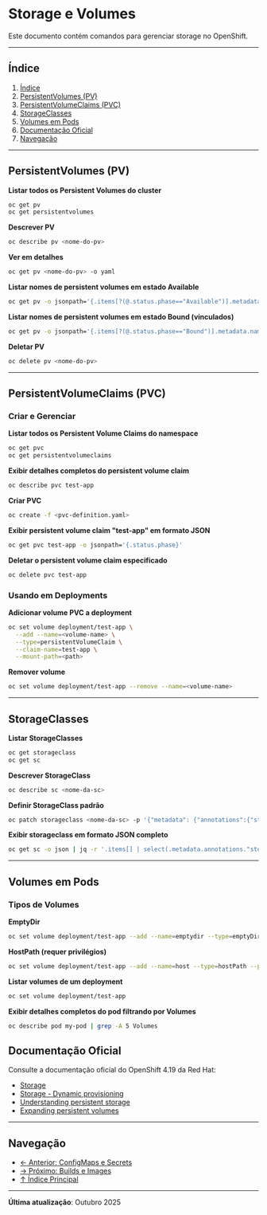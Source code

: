 # Storage e Volumes

Este documento contém comandos para gerenciar storage no OpenShift.

---

## Índice

1. [Índice](#índice)
2. [PersistentVolumes (PV)](#persistentvolumes-(pv))
3. [PersistentVolumeClaims (PVC)](#persistentvolumeclaims-(pvc))
4. [StorageClasses](#storageclasses)
5. [Volumes em Pods](#volumes-em-pods)
6. [Documentação Oficial](#documentação-oficial)
7. [Navegação](#navegação)
---

## PersistentVolumes (PV)

**Listar todos os Persistent Volumes do cluster**

```bash
oc get pv
oc get persistentvolumes
```

**Descrever PV**

```bash ignore-test
oc describe pv <nome-do-pv>
```

**Ver em detalhes**

```bash ignore-test
oc get pv <nome-do-pv> -o yaml
```

**Listar nomes de persistent volumes em estado Available**

```bash
oc get pv -o jsonpath='{.items[?(@.status.phase=="Available")].metadata.name}'
```

**Listar nomes de persistent volumes em estado Bound (vinculados)**

```bash
oc get pv -o jsonpath='{.items[?(@.status.phase=="Bound")].metadata.name}'
```

**Deletar PV**

```bash ignore-test
oc delete pv <nome-do-pv>
```

---

## PersistentVolumeClaims (PVC)

### Criar e Gerenciar
**Listar todos os Persistent Volume Claims do namespace**

```bash
oc get pvc
oc get persistentvolumeclaims
```

**Exibir detalhes completos do persistent volume claim**

```bash ignore-test
oc describe pvc test-app
```

**Criar PVC**

```bash ignore-test
oc create -f <pvc-definition.yaml>
```

**Exibir persistent volume claim "test-app" em formato JSON**

```bash ignore-test
oc get pvc test-app -o jsonpath='{.status.phase}'
```

**Deletar o persistent volume claim especificado**

```bash ignore-test
oc delete pvc test-app
```

### Usando em Deployments
**Adicionar volume PVC a deployment**

```bash ignore-test
oc set volume deployment/test-app \
  --add --name=<volume-name> \
  --type=persistentVolumeClaim \
  --claim-name=test-app \
  --mount-path=<path>
```

**Remover volume**

```bash ignore-test
oc set volume deployment/test-app --remove --name=<volume-name>
```

---

## StorageClasses

**Listar StorageClasses**

```bash
oc get storageclass
oc get sc
```

**Descrever StorageClass**

```bash ignore-test
oc describe sc <nome-da-sc>
```

**Definir StorageClass padrão**

```bash ignore-test
oc patch storageclass <nome-da-sc> -p '{"metadata": {"annotations":{"storageclass.kubernetes.io/is-default-class":"true"}}}'
```

**Exibir storageclass em formato JSON completo**

```bash ignore-test
oc get sc -o json | jq -r '.items[] | select(.metadata.annotations."storageclass.kubernetes.io/is-default-class"=="true") | .metadata.name'
```
---

## Volumes em Pods

### Tipos de Volumes
**EmptyDir**

```bash
oc set volume deployment/test-app --add --name=emptydir --type=emptyDir --mount-path=/emptydir
```

**HostPath (requer privilégios)**

```bash ignore-test
oc set volume deployment/test-app --add --name=host --type=hostPath --path=/data --mount-path=/data
```

**Listar volumes de um deployment**

```bash
oc set volume deployment/test-app
```

**Exibir detalhes completos do pod filtrando por Volumes**

```bash
oc describe pod my-pod | grep -A 5 Volumes
```

## Documentação Oficial

Consulte a documentação oficial do OpenShift 4.19 da Red Hat:

- <a href="https://docs.redhat.com/en/documentation/openshift_container_platform/4.19/html/storage">Storage</a>
- <a href="https://docs.redhat.com/en/documentation/openshift_container_platform/4.19/html/storage/dynamic-provisioning">Storage - Dynamic provisioning</a>
- <a href="https://docs.redhat.com/en/documentation/openshift_container_platform/4.19/html/storage/understanding-persistent-storage">Understanding persistent storage</a>
- <a href="https://docs.redhat.com/en/documentation/openshift_container_platform/4.19/html/storage/expanding-persistent-volumes">Expanding persistent volumes</a>
---


## Navegação

- [← Anterior: ConfigMaps e Secrets](07-configmaps-secrets.md)
- [→ Próximo: Builds e Images](09-builds-images.md)
- [↑ Índice Principal](README.md)

---

**Última atualização**: Outubro 2025
